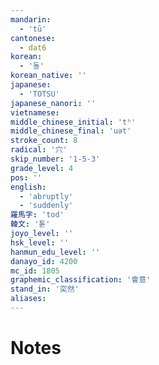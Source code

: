 ```yaml
---
mandarin:
  - 'tū'
cantonese:
  - dat6
korean:
  - '돌'
korean_native: ''
japanese:
  - 'TOTSU'
japanese_nanori: ''
vietnamese:
middle_chinese_initial: 'tʰ'
middle_chinese_final: 'uət'
stroke_count: 8
radical: '穴'
skip_number: '1-5-3'
grade_level: 4
pos: ''
english:
  - 'abruptly'
  - 'suddenly'
羅馬字: 'tod'
韓文: '톧'
joyo_level: ''
hsk_level: ''
hanmun_edu_level: ''
danayo_id: 4200
mc_id: 1805
graphemic_classification: '會意'
stand_in: '突然'
aliases:
---
```


# Notes
